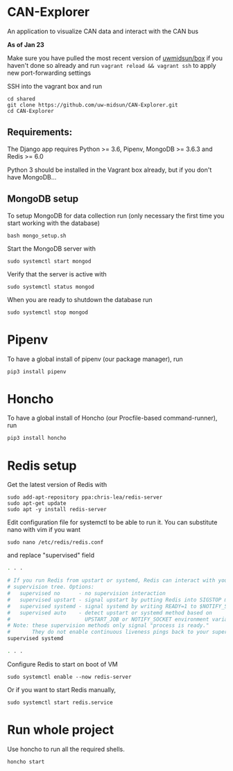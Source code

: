 # CAN-Explorer
An application to visualize CAN data and interact with the CAN bus

__As of Jan 23__ 

Make sure you have pulled the most recent version of [uwmidsun/box](https://github.com/uw-midsun/box) if you haven't done so already and run `vagrant reload && vagrant ssh` to apply new port-forwarding settings

SSH into the vagrant box and run
```
cd shared
git clone https://github.com/uw-midsun/CAN-Explorer.git
cd CAN-Explorer
```
## Requirements:
The Django app requires Python >= 3.6, Pipenv, MongoDB >= 3.6.3 and Redis >= 6.0

Python 3 should be installed in the Vagrant box already, but if you don't have MongoDB...

## MongoDB setup
To setup MongoDB for data collection run (only necessary the first time you start working with the database)
```
bash mongo_setup.sh
```
Start the MongoDB server with
```
sudo systemctl start mongod
```
Verify that the server is active with
```
sudo systemctl status mongod
```
When you are ready to shutdown the database run
```
sudo systemctl stop mongod
```

# Pipenv
To have a global install of pipenv (our package manager), run
```
pip3 install pipenv
```

# Honcho
To have a global install of Honcho (our Procfile-based command-runner), run
```
pip3 install honcho
```

# Redis setup
Get the latest version of Redis with
```
sudo add-apt-repository ppa:chris-lea/redis-server
sudo apt-get update
sudo apt -y install redis-server
```

Edit configuration file for systemctl to be able to run it. You can substitute nano with vim if you want
```
sudo nano /etc/redis/redis.conf
```

and replace "supervised" field
```bash
. . .

# If you run Redis from upstart or systemd, Redis can interact with your
# supervision tree. Options:
#   supervised no      - no supervision interaction
#   supervised upstart - signal upstart by putting Redis into SIGSTOP mode
#   supervised systemd - signal systemd by writing READY=1 to $NOTIFY_SOCKET
#   supervised auto    - detect upstart or systemd method based on
#                        UPSTART_JOB or NOTIFY_SOCKET environment variables
# Note: these supervision methods only signal "process is ready."
#       They do not enable continuous liveness pings back to your supervisor.
supervised systemd

. . .
```

Configure Redis to start on boot of VM 
```
sudo systemctl enable --now redis-server
```

Or if you want to start Redis manually,
```
sudo systemctl start redis.service
```

# Run whole project

Use honcho to run all the required shells.
```
honcho start
```
